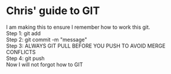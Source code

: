 # Chris' guide to GIT
I am making this to ensure I remember how to work this git.<br/>
Step 1: git add<br/>
Step 2: git commit -m "message"<br/>
Step 3: ALWAYS GIT PULL BEFORE YOU PUSH TO AVOID MERGE CONFLICTS<br/>
Step 4: git push<br/>
Now I will not forgot how to GIT
